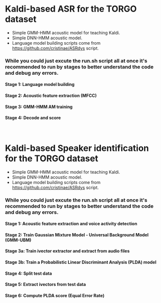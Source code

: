 # Kaldi-based ASR for the TORGO dataset
- Simple GMM-HMM acoustic model for teaching Kaldi.
- Simple DNN-HMM acoustic model.
- Language model building scripts come from https://github.com/cristinae/ASRdys script.

### While you could just excute the run.sh script all at once it's recommended to run by stages to better understand the code and debug any errors.
#### Stage 1: Language model building
#### Stage 2: Acoustic feature extraction (MFCC)
#### Stage 3: GMM-HMM AM training
#### Stage 4: Decode and score

&nbsp;
&nbsp;
&nbsp;

# Kaldi-based Speaker identification for the TORGO dataset
- Simple GMM-HMM acoustic model for teaching Kaldi.
- Simple DNN-HMM acoustic model.
- Language model building scripts come from https://github.com/cristinae/ASRdys script.

### While you could just excute the run.sh script all at once it's recommended to run by stages to better understand the code and debug any errors.
#### Stage 1:  Acoustic feature extraction and voice activity detection
#### Stage 2:  Train Gaussian Mixture Model - Universal Background Model (GMM-UBM)
#### Stage 3a: Train ivector extractor and extract from audio files
#### Stage 3b: Train a Probabilistic Linear Discriminant Analysis (PLDA) model
#### Stage 4:  Split test data
#### Stage 5:  Extract ivectors from test data
#### Stage 6:  Compute PLDA score (Equal Error Rate)


